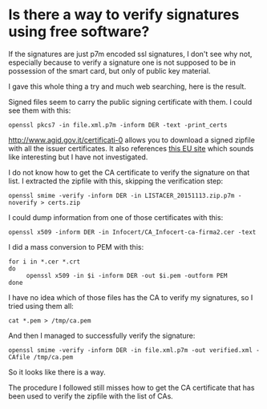 # Is there a way to verify signatures using free software?

If the signatures are just p7m encoded ssl signatures, I don't see why
not, especially because to verify a signature one is not supposed to be
in possession of the smart card, but only of public key material.

I gave this whole thing a try and much web searching, here is the
result.

Signed files seem to carry the public signing certificate with them. I
could see them with this:

	openssl pkcs7 -in file.xml.p7m -inform DER -text -print_certs

<http://www.agid.gov.it/certificati-0> allows you to download a signed
zipfile with all the issuer certificates. It also references [this EU
site](https://ec.europa.eu/information_society/policy/esignature/trusted-list/)
which sounds like interesting but I have not investigated.

I do not know how to get the CA certificate to verify the signature on
that list. I extracted the zipfile with this, skipping the verification
step:

	openssl smime -verify -inform DER -in LISTACER_20151113.zip.p7m -noverify > certs.zip

I could dump information from one of those certificates with this:

	openssl x509 -inform DER -in Infocert/CA_Infocert-ca-firma2.cer -text

I did a mass conversion to PEM with this:

	for i in *.cer *.crt
	do
		 openssl x509 -in $i -inform DER -out $i.pem -outform PEM
	done

I have no idea which of those files has the CA to verify my signatures,
so I tried using them all:

	cat *.pem > /tmp/ca.pem

And then I managed to successfully verify the signature:

	openssl smime -verify -inform DER -in file.xml.p7m -out verified.xml -CAfile /tmp/ca.pem

So it looks like there is a way.

The procedure I followed still misses how to get the CA certificate that
has been used to verify the zipfile with the list of CAs.
